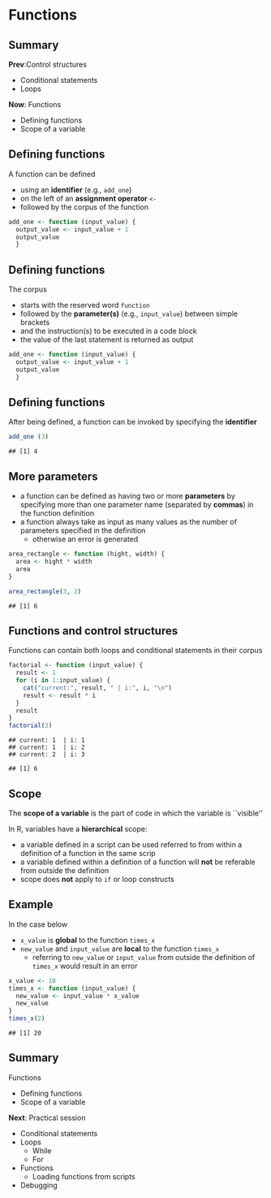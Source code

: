 



# Functions


## Summary

**Prev**:Control structures

- Conditional statements
- Loops

**Now**: Functions

- Defining functions
- Scope of a variable



## Defining functions

A function can be defined 

- using an **identifier** (e.g., `add_one`) 
- on the left of an **assignment operator** `<-`
- followed by the corpus of the function


```r
add_one <- function (input_value) {
  output_value <- input_value + 1
  output_value
  }
```

## Defining functions

The corpus 

- starts with the reserved word `function`
- followed by the **parameter(s)** (e.g., `input_value`) between simple brackets
- and the instruction(s) to be executed in a code block
- the value of the last statement is returned as output


```r
add_one <- function (input_value) {
  output_value <- input_value + 1
  output_value
  }
```


## Defining functions

After being defined, a function can be invoked by specifying the **identifier**


```r
add_one (3)
```

```
## [1] 4
```


## More parameters

- a function can be defined as having two or more **parameters** by specifying  more than one parameter name (separated by **commas**) in the function definition
- a function always take as input as many values as the number of parameters specified in the definition
    - otherwise an error is generated


```r
area_rectangle <- function (hight, width) {
  area <- hight * width
  area
}

area_rectangle(3, 2)
```

```
## [1] 6
```


## Functions and control structures

Functions can contain both loops and conditional statements in their corpus


```r
factorial <- function (input_value) {
  result <- 1
  for (i in 1:input_value) {
    cat("current:", result, " | i:", i, "\n")
    result <- result * i
  }
  result
}
factorial(3)
```

```
## current: 1  | i: 1 
## current: 1  | i: 2 
## current: 2  | i: 3
```

```
## [1] 6
```


<!--
## Functions and control structures

Factorial using `while`


```r
factorial <- function (input_value) {
  result <- 1
  while (input_value > 0) {
    cat("current:", result, " | input:", input_value, "\n")
    result <- result * input_value
    input_value <- input_value - 1
  }
  result
}
factorial(3)
```

```
## current: 1  | input: 3 
## current: 3  | input: 2 
## current: 6  | input: 1
```

```
## [1] 6
```
-->



## Scope

The **scope of a variable** is the part of code in which the variable is ``visible''

In R, variables have a **hierarchical** scope:

- a variable defined in a script can be used referred to from within a definition of a function in the same scrip
- a variable defined within a definition of a function will **not** be referable from outside the definition
- scope does **not** apply to `if` or loop constructs


## Example

In the case below

- `x_value` is **global** to the function `times_x`
- `new_value` and `input_value` are **local** to the function `times_x`
    - referring to `new_value` or `input_value` from outside the definition of `times_x` would result in an error


```r
x_value <- 10
times_x <- function (input_value) {
  new_value <- input_value * x_value
  new_value
}
times_x(2)
```

```
## [1] 20
```
<!--
Hint: try *debug* the function above and observe how the *local* environment is created and then discarded
-->


<!--
# Debugging

## What is debugging?

- Hardly any reasonably sized function works first time!
- Two broad kinds of problem
    - The function crashes (i.e. throws up an error)
    - The function doesn't crash  but returns the wrong answer
    - Generally, the second kind of error is the worst
- Prevention is better than cure, test the code as you write.
- **Debugging** is the process of finding the problems in the code.
- A typical approach
    - `Step' through the function line by line.  Find out where a crash occurs,  if one does.
    - Check the values of variables, and see if they are doing what they are supposed to.
- R has tools to help with this.


## To debug a function

- Enter `debug( <<Function Name>> )`
- For example: `debug(area.tri)`
- Then just use the function - it goes into 'debug mode'.
- Prompt becomes `Browse>`
- Line of function about to be executed is listed
- Pressing return executes it and goes to the next line
- Typing in a variable name lists the value of that variable
- Typing in any other command executes that command
- Typing in `c` and the return runs to the end of a function/block
- Typing in `Q` exits the function
- R can `see' variables that are specific to the function
- Enter `undebug(<<Function Name>>)` to return to normal


## Example

Debug the following example


```r
percentage_change <- function (before, after){
  difference <- before - after
  prop_change <- difference / before
  perc_change <- prop_change * 100
  perc_change
```
-->


## Summary

Functions

- Defining functions
- Scope of a variable

**Next**: Practical session

- Conditional statements
- Loops
    - While
    - For
- Functions
    - Loading functions from scripts
- Debugging


